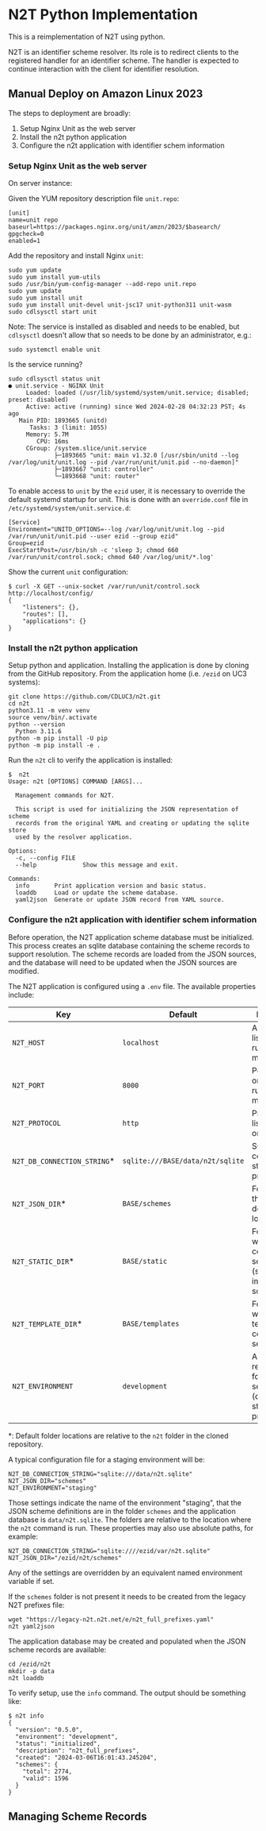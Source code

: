 # N2T Python Implementation

This is a reimplementation of N2T using python.

N2T is an identifier scheme resolver. Its role is to redirect clients to the 
registered handler for an identifier scheme. The handler is expected to 
continue interaction with the client for identifier resolution.


## Manual Deploy on Amazon Linux 2023

The steps to deployment are broadly:

1. Setup Nginx Unit as the web server
2. Install the n2t python application
3. Configure the n2t application with identifier schem information

### Setup Nginx Unit as the web server

On server instance:

Given the YUM repository description file `unit.repo`:
```
[unit]
name=unit repo
baseurl=https://packages.nginx.org/unit/amzn/2023/$basearch/
gpgcheck=0
enabled=1
```

Add the repository and install Nginx `unit`: 
```
sudo yum update
sudo yum install yum-utils
sudo /usr/bin/yum-config-manager --add-repo unit.repo
sudo yum update
sudo yum install unit
sudo yum install unit-devel unit-jsc17 unit-python311 unit-wasm
sudo cdlsysctl start unit
```

Note: The service is installed as disabled and needs to be enabled, but 
`cdlsysctl` doesn't allow that so needs to be done by an administrator, e.g.:
```
sudo systemctl enable unit
```

Is the service running?
```
sudo cdlsysctl status unit
● unit.service - NGINX Unit
     Loaded: loaded (/usr/lib/systemd/system/unit.service; disabled; preset: disabled)
     Active: active (running) since Wed 2024-02-28 04:32:23 PST; 4s ago
   Main PID: 1893665 (unitd)
      Tasks: 3 (limit: 1055)
     Memory: 5.7M
        CPU: 16ms
     CGroup: /system.slice/unit.service
             ├─1893665 "unit: main v1.32.0 [/usr/sbin/unitd --log /var/log/unit/unit.log --pid /var/run/unit/unit.pid --no-daemon]"
             ├─1893667 "unit: controller"
             └─1893668 "unit: router"
```

To enable access to `unit` by the `ezid` user, it is necessary to override the 
default systemd startup for unit. This is done with an `override.conf` file in
`/etc/systemd/system/unit.service.d`:
```
[Service]
Environment="UNITD_OPTIONS=--log /var/log/unit/unit.log --pid /var/run/unit/unit.pid --user ezid --group ezid"
Group=ezid
ExecStartPost=/usr/bin/sh -c 'sleep 3; chmod 660 /var/run/unit/control.sock; chmod 640 /var/log/unit/*.log'
```

Show the current `unit` configuration:
```
$ curl -X GET --unix-socket /var/run/unit/control.sock http://localhost/config/
{
	"listeners": {},
	"routes": [],
	"applications": {}
}
```

### Install the n2t python application

Setup python and application. Installing the application is done by cloning from 
the GitHub repository. From the application home (i.e. `/ezid` on UC3 systems):

```
git clone https://github.com/CDLUC3/n2t.git
cd n2t
python3.11 -m venv venv
source venv/bin/.activate
python --version
  Python 3.11.6
python -m pip install -U pip
python -m pip install -e .
```

Run the `n2t` cli to verify the application is installed:

```
$  n2t
Usage: n2t [OPTIONS] COMMAND [ARGS]...

  Management commands for N2T.

  This script is used for initializing the JSON representation of scheme
  records from the original YAML and creating or updating the sqlite store
  used by the resolver application.

Options:
  -c, --config FILE
  --help             Show this message and exit.

Commands:
  info       Print application version and basic status.
  loaddb     Load or update the scheme database.
  yaml2json  Generate or update JSON record from YAML source.
```

### Configure the n2t application with identifier schem information

Before operation, the N2T application scheme database must be initialized. This 
process creates an sqlite database containing the scheme records to support 
resolution. The scheme records are loaded from the JSON sources, and the 
database will need to be updated when the JSON sources are modified.

The N2T application is configured using a `.env` file. The available properties
include:

| Key                          | Default                          | Description                                                               |
|------------------------------|----------------------------------|---------------------------------------------------------------------------|
| `N2T_HOST`                   | `localhost`                      | Address to listen when running in dev mode.                               |
| `N2T_PORT`                   | `8000`                           | Port to listen on when running in dev mode.                               |
| `N2T_PROTOCOL`               | `http`                           | Protocol to listen on (`http` or `https`).                                |
| `N2T_DB_CONNECTION_STRING`* | `sqlite:///BASE/data/n2t/sqlite` | SQLAlchemy connection string (sqlite preferred).                          | 
| `N2T_JSON_DIR`*             | `BASE/schemes`                   | Folder where the scheme definitions are located.                          |
| `N2T_STATIC_DIR`*           | `BASE/static`                    | Folder from where static content is served (styles, images, scripts).     | 
| `N2T_TEMPLATE_DIR`*         | `BASE/templates`                 | Folder from which templated content is served.                            |
| `N2T_ENVIRONMENT`            | `development`                     | A human readable label for the service (development, staging, production) | 

*: Default folder locations are relative to the `n2t` folder in the cloned repository. 

A typical configuration file for a staging environment will be:
```
N2T_DB_CONNECTION_STRING="sqlite:///data/n2t.sqlite"
N2T_JSON_DIR="schemes"
N2T_ENVIRONMENT="staging"
```

Those settings indicate the name of the environment "staging", that the JSON
scheme definitions are in the folder `schemes` and the application
database is `data/n2t.sqlite`. The folders are relative to the location where
the `n2t` command is run. These properties may also use absolute paths, for
example:

```
N2T_DB_CONNECTION_STRING="sqlite:////ezid/var/n2t.sqlite"
N2T_JSON_DIR="/ezid/n2t/schemes"
```

Any of the settings are overridden by an equivalent named environment variable
if set.

If the `schemes` folder is not present it needs to be created from the 
legacy N2T prefixes file:

```
wget "https://legacy-n2t.n2t.net/e/n2t_full_prefixes.yaml"
n2t yaml2json
```

The application database may be created and populated when the JSON scheme
records are available:

```
cd /ezid/n2t
mkdir -p data
n2t loaddb
```

To verify setup, use the `info` command. The output should be something like:

```
$ n2t info
{
  "version": "0.5.0",
  "environment": "development",
  "status": "initialized",
  "description": "n2t_full_prefixes",
  "created": "2024-03-06T16:01:43.245204",
  "schemes": {
    "total": 2774,
    "valid": 1596
  }
}
```

## Managing Scheme Records

